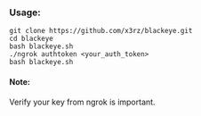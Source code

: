 
### Usage:
```
git clone https://github.com/x3rz/blackeye.git
cd blackeye
bash blackeye.sh
./ngrok authtoken <your_auth_token>
bash blackeye.sh
```
#### Note: 
Verify your key from ngrok is important.
